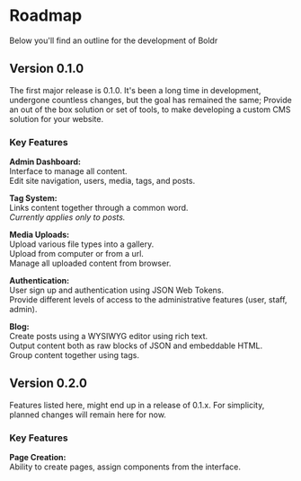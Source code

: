 # Roadmap
Below you'll find an outline for the development of Boldr

## Version 0.1.0
The first major release is 0.1.0. It's been a long time in development, undergone countless changes, but the goal has remained the same; Provide an out of the box solution or set of tools, to make developing a custom CMS solution for your website.

### Key Features
**Admin Dashboard:**  
Interface to manage all content.   
Edit site navigation, users, media, tags, and posts.

**Tag System:**   
Links content together through a common word.   
_Currently applies only to posts._   

**Media Uploads:**    
Upload various file types into a gallery.  
Upload from computer or from a url.  
Manage all uploaded content from browser.  

**Authentication:**   
User sign up and authentication using JSON Web Tokens.   
Provide different levels of access to the administrative features (user, staff, admin).   

**Blog:**   
Create posts using a WYSIWYG editor using rich text.   
Output content both as raw blocks of JSON and embeddable HTML.   
Group content together using tags.


## Version 0.2.0
Features listed here, might end up in a release of 0.1.x. For simplicity, planned changes will remain here for now.

### Key Features
**Page Creation:**  
Ability to create pages, assign components from the interface.
